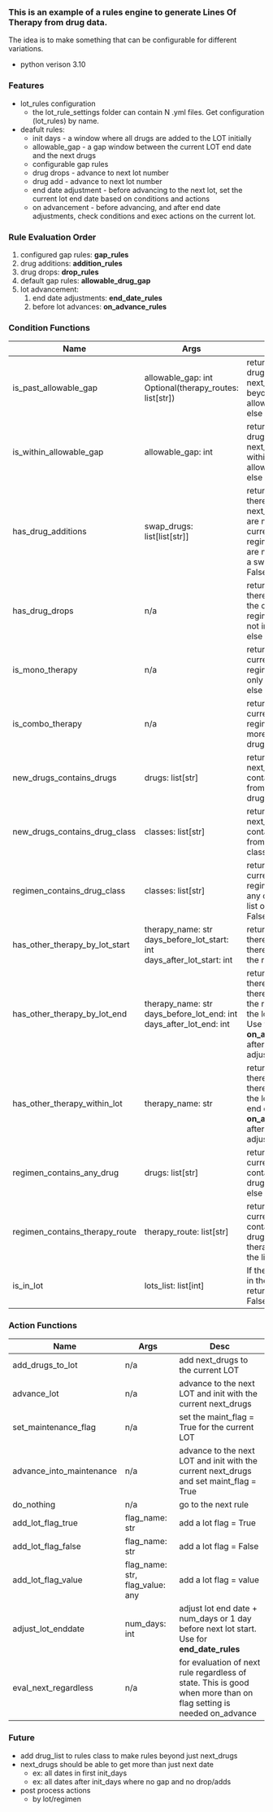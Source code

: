 
### This is an example of a rules engine to generate Lines Of Therapy from drug data. 
The idea is to make something that can be configurable for different variations. 
- python verison 3.10


### Features
- lot_rules configuration
    - the lot_rule_settings folder can contain N .yml files.  Get configuration (lot_rules) by name.
- deafult rules:
    - init days - a window where all drugs are added to the LOT initially
    - allowable_gap - a gap window between the current LOT end date and the next drugs
    - configurable gap rules
    - drug drops - advance to next lot number
    - drug add - advance to next lot number
    - end date adjustment - before advancing to the next lot, set the current lot end date based on conditions and actions
    - on advancement - before advancing, and after end date adjustments, check conditions and exec actions on the current lot.

### Rule Evaluation Order
1. configured gap rules: **gap_rules**
2. drug additions: **addition_rules**
3. drug drops: **drop_rules**
4. default gap rules: **allowable_drug_gap**
5. lot advancement:
    1. end date adjustments: **end_date_rules**
    2. before lot advances: **on_advance_rules**

### Condition Functions
|Name|Args|Desc|
| ----------- | ----------- | ----------- |
| is_past_allowable_gap | allowable_gap: int <br>Optional(therapy_routes: list[str]) | returns True if min drug date in next_drugs is beyond the allowable gap, else False |
| is_within_allowable_gap | allowable_gap: int | returns True if min drug date in next_drugs is within the allowable gap, else False |
| has_drug_additions | swap_drugs: list[list[str]] | returns True if there are drugs in next_drugs that are not in the current LOT regimen and drugs are not mapped in a swap list, else False |
| has_drug_drops | n/a | returns True if there are drugs in the current LOT regimen that are not in next_drugs, else False |
| is_mono_therapy | n/a | returns True if the current LOT regimen contains only one drug, else False |
| is_combo_therapy | n/a | returns True if the current LOT regimen contains more than one drug, else False |
| new_drugs_contains_drugs | drugs: list[str] | returns True if next_drugs contains any drug from a list of drugs, else False |
| new_drugs_contains_drug_class | classes: list[str] | returns True if next_drugs contains any class from a list of classes, else False |
| regimen_contains_drug_class | classes: list[str] | returns True if current LOT regimen contains any class from a list of classes, else False |
| has_other_therapy_by_lot_start | therapy_name: str <br>days_before_lot_start: int <br>days_after_lot_start: int | returns True if there is an 'other thereapy' within the range |
| has_other_therapy_by_lot_end | therapy_name: str <br>days_before_lot_end: int <br>days_after_lot_end: int | returns True if there is an 'other thereapy' within the range around the lot end date.  Use with **on_advance_rules** after lot end adjustments |
| has_other_therapy_within_lot | therapy_name: str | returns True if there is an 'other thereapy' between the lot start and end date.  Use with **on_advance_rules** after lot end adjustments |
| regimen_contains_any_drug | drugs: list[str] | returns True if the current regimen contains any drugs in the list, else False |
| regimen_contains_therapy_route | therapy_route: list[str] | returns True if the current regimen contains any drugs with a therapy_route in the list, else False |
| is_in_lot | lots_list: list[int] | If the current lot is in the lots_list return True, else False |


### Action Functions
|Name|Args|Desc|
| ----------- | ----------- | ----------- |
| add_drugs_to_lot | n/a | add next_drugs to the current LOT |
| advance_lot | n/a | advance to the next LOT and init with the current next_drugs |
| set_maintenance_flag | n/a | set the maint_flag = True for the current LOT |
| advance_into_maintenance | n/a | advance to the next LOT and init with the current next_drugs and set maint_flag = True |
| do_nothing | n/a | go to the next rule |
| add_lot_flag_true | flag_name: str | add a lot flag = True |
| add_lot_flag_false | flag_name: str | add a lot flag = False |
| add_lot_flag_value | flag_name: str, flag_value: any | add a lot flag = value |
| adjust_lot_enddate | num_days: int | adjust lot end date + num_days or 1 day before next lot start.  Use for **end_date_rules**  |
| eval_next_regardless | n/a | for evaluation of next rule regardless of state.  This is good when more than on flag setting is needed on_advance |



### Future
- add drug_list to rules class to make rules beyond just next_drugs
- next_drugs should be able to get more than just next date 
    - ex: all dates in first init_days
    - ex: all dates after init_days where no gap and no drop/adds
- post process actions
    - by lot/regimen